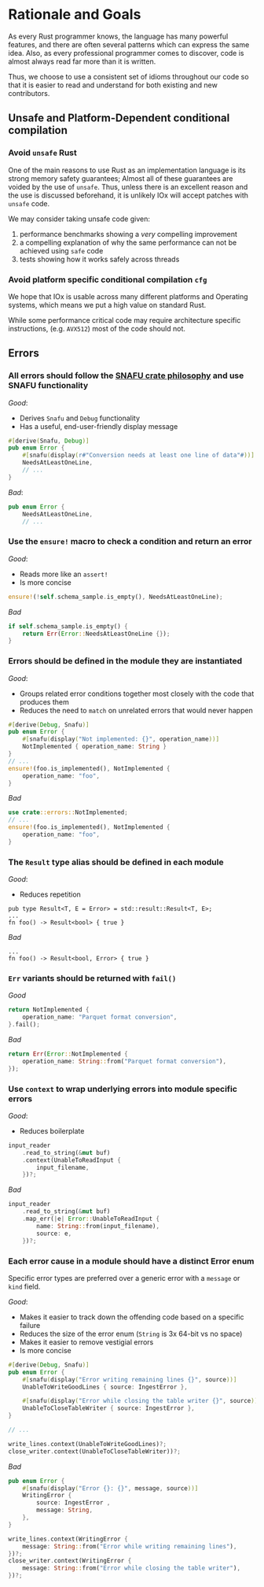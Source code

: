 # Rationale and Goals
As every Rust programmer knows, the language has many powerful features, and there are often several patterns which can express the same idea. Also, as every professional programmer comes to discover, code is almost always read far more than it is written.

Thus, we choose to use a consistent set of idioms throughout our code so that it is easier to read and understand for both existing and new contributors.


## Unsafe and Platform-Dependent conditional compilation

### Avoid `unsafe` Rust

One of the main reasons to use Rust as an implementation language is
its strong memory safety guarantees; Almost all of these guarantees
are voided by the use of `unsafe`. Thus, unless there is an excellent
reason and the use is discussed beforehand, it is unlikely IOx will
accept patches with `unsafe` code.

We may consider taking unsafe code given:

1. performance benchmarks showing a *very* compelling improvement
2. a compelling explanation of why the same performance can not be achieved using `safe` code
2. tests showing how it works safely across threads

### Avoid platform specific conditional compilation `cfg`

We hope that IOx is usable across many different platforms and
Operating systems, which means we put a high value on standard Rust.

While some performance critical code may require architecture specific
instructions, (e.g. `AVX512`) most of the code should not.


## Errors

### All errors should follow the [SNAFU crate philosophy](https://docs.rs/snafu/0.6.8/snafu/guide/philosophy/index.html) and use SNAFU functionality

*Good*:

* Derives `Snafu` and `Debug` functionality
* Has a useful, end-user-friendly display message

```rust
#[derive(Snafu, Debug)]
pub enum Error {
    #[snafu(display(r#"Conversion needs at least one line of data"#))]
    NeedsAtLeastOneLine,
    // ...
}
```

*Bad*:
```rust
pub enum Error {
    NeedsAtLeastOneLine,
    // ...
```



### Use the `ensure!` macro to check a condition and return an error

*Good*:

* Reads more like an `assert!`
* Is more concise
```rust
ensure!(!self.schema_sample.is_empty(), NeedsAtLeastOneLine);
```

*Bad*
```rust
if self.schema_sample.is_empty() {
    return Err(Error::NeedsAtLeastOneLine {});
}
```


### Errors should be defined in the module they are instantiated



*Good*:

* Groups related error conditions together most closely with the code that produces them
* Reduces the need to `match` on unrelated errors that would never happen

```rust
#[derive(Debug, Snafu)]
pub enum Error {
    #[snafu(display("Not implemented: {}", operation_name))]
    NotImplemented { operation_name: String }
}
// ...
ensure!(foo.is_implemented(), NotImplemented {
    operation_name: "foo",
}
```

*Bad*
```rust
use crate::errors::NotImplemented;
// ...
ensure!(foo.is_implemented(), NotImplemented {
    operation_name: "foo",
}
```

### The `Result` type alias should be defined in each module

*Good*:

* Reduces repetition
```
pub type Result<T, E = Error> = std::result::Result<T, E>;
...
fn foo() -> Result<bool> { true }
```

*Bad*
```
...
fn foo() -> Result<bool, Error> { true }
```



### `Err` variants should be returned with `fail()`

*Good*
```rust
return NotImplemented {
    operation_name: "Parquet format conversion",
}.fail();
```

*Bad*
```rust
return Err(Error::NotImplemented {
    operation_name: String::from("Parquet format conversion"),
});
```


### Use `context` to wrap underlying errors into module specific errors

*Good*:

* Reduces boilerplate

```rust
input_reader
    .read_to_string(&mut buf)
    .context(UnableToReadInput {
        input_filename,
    })?;
```

*Bad*

```rust
input_reader
    .read_to_string(&mut buf)
    .map_err(|e| Error::UnableToReadInput {
        name: String::from(input_filename),
        source: e,
    })?;
```

### Each error cause in a module should have a distinct Error enum

Specific error types are preferred over a generic error with a `message` or `kind` field.

*Good*:

- Makes it easier to track down the offending code based on a specific failure
- Reduces the size of the error enum (`String` is 3x 64-bit vs no space)
- Makes it easier to remove vestigial errors
- Is more concise

```rust
#[derive(Debug, Snafu)]
pub enum Error {
    #[snafu(display("Error writing remaining lines {}", source))]
    UnableToWriteGoodLines { source: IngestError },

    #[snafu(display("Error while closing the table writer {}", source))]
    UnableToCloseTableWriter { source: IngestError },
}

// ...

write_lines.context(UnableToWriteGoodLines)?;
close_writer.context(UnableToCloseTableWriter))?;
```


*Bad*

```rust
pub enum Error {
    #[snafu(display("Error {}: {}", message, source))]
    WritingError {
        source: IngestError ,
        message: String,
    },
}

write_lines.context(WritingError {
    message: String::from("Error while writing remaining lines"),
})?;
close_writer.context(WritingError {
    message: String::from("Error while closing the table writer"),
})?;
```
